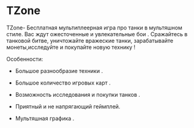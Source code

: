 # TZone

TZone- Бесплатная мультиплеерная игра про танки в мультяшном стиле. Вас ждут ожесточенные и увлекательные бои . Сражайтесь в танковой битве, уничтожайте вражеские танки, зарабатывайте монеты,иcследуйте и покупайте новую технику !

Особенности:

- Большое разнообразие техники .

- Большое количество игровых карт .

- Возможность исследования и покупки танков .

- Приятный и не напрягающий геймплей.

- Мультяшная графика .

